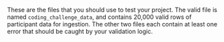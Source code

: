 These are the files that you should use to test your project. The valid file is named `coding_challenge_data`, and contains 20,000 valid rows of participant data for ingestion. The other two files each contain at least one error that should be caught by your validation logic. 
